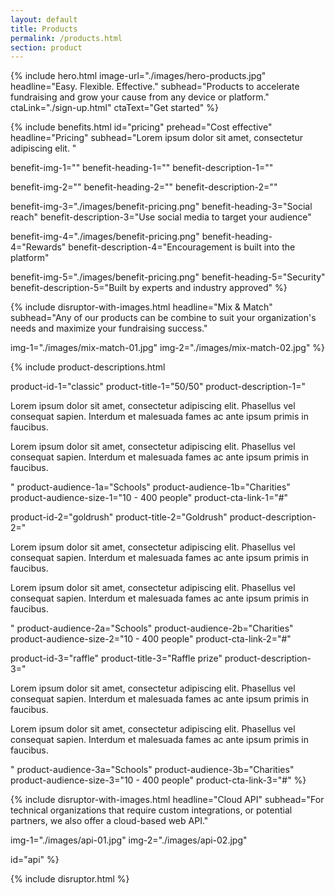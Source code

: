 ```yaml
---
layout: default
title: Products
permalink: /products.html
section: product
---
```



{% 
include hero.html 
image-url="./images/hero-products.jpg" 
headline="Easy. Flexible. Effective." 
subhead="Products to accelerate fundraising and grow your cause from any device or platform." 
ctaLink="./sign-up.html"
ctaText="Get started"
%}


{%
include benefits.html
id="pricing"
prehead="Cost effective"
headline="Pricing"
subhead="Lorem ipsum dolor sit amet, consectetur adipiscing elit. "

benefit-img-1=""
benefit-heading-1=""
benefit-description-1=""

benefit-img-2=""
benefit-heading-2=""
benefit-description-2=""

benefit-img-3="./images/benefit-pricing.png"
benefit-heading-3="Social reach"
benefit-description-3="Use social media to target your audience"

benefit-img-4="./images/benefit-pricing.png"
benefit-heading-4="Rewards"
benefit-description-4="Encouragement is built into the platform"

benefit-img-5="./images/benefit-pricing.png"
benefit-heading-5="Security"
benefit-description-5="Built by experts and industry approved"
%}


{%
include disruptor-with-images.html
headline="Mix & Match"
subhead="Any of our products can be combine to suit your organization's needs and maximize your fundraising success."

img-1="./images/mix-match-01.jpg"
img-2="./images/mix-match-02.jpg"
%}


{%
include product-descriptions.html

product-id-1="classic"
product-title-1="50/50"
product-description-1="<p>Lorem ipsum dolor sit amet, consectetur adipiscing elit. Phasellus vel consequat sapien. Interdum et malesuada fames ac ante ipsum primis in faucibus.</p><p>Lorem ipsum dolor sit amet, consectetur adipiscing elit. Phasellus vel consequat sapien. Interdum et malesuada fames ac ante ipsum primis in faucibus.</p>"
product-audience-1a="Schools"
product-audience-1b="Charities"
product-audience-size-1="10 - 400 people"
product-cta-link-1="#"

product-id-2="goldrush"
product-title-2="Goldrush"
product-description-2="<p>Lorem ipsum dolor sit amet, consectetur adipiscing elit. Phasellus vel consequat sapien. Interdum et malesuada fames ac ante ipsum primis in faucibus.</p><p>Lorem ipsum dolor sit amet, consectetur adipiscing elit. Phasellus vel consequat sapien. Interdum et malesuada fames ac ante ipsum primis in faucibus.</p>"
product-audience-2a="Schools"
product-audience-2b="Charities"
product-audience-size-2="10 - 400 people"
product-cta-link-2="#"

product-id-3="raffle"
product-title-3="Raffle prize"
product-description-3="<p>Lorem ipsum dolor sit amet, consectetur adipiscing elit. Phasellus vel consequat sapien. Interdum et malesuada fames ac ante ipsum primis in faucibus.</p><p>Lorem ipsum dolor sit amet, consectetur adipiscing elit. Phasellus vel consequat sapien. Interdum et malesuada fames ac ante ipsum primis in faucibus.</p>"
product-audience-3a="Schools"
product-audience-3b="Charities"
product-audience-size-3="10 - 400 people"
product-cta-link-3="#"
%}

{%
include disruptor-with-images.html
headline="Cloud API"
subhead="For technical organizations that require custom integrations, or potential partners, we also offer a cloud-based web API."

img-1="./images/api-01.jpg"
img-2="./images/api-02.jpg"

id="api"
%}



{%
include disruptor.html
%}